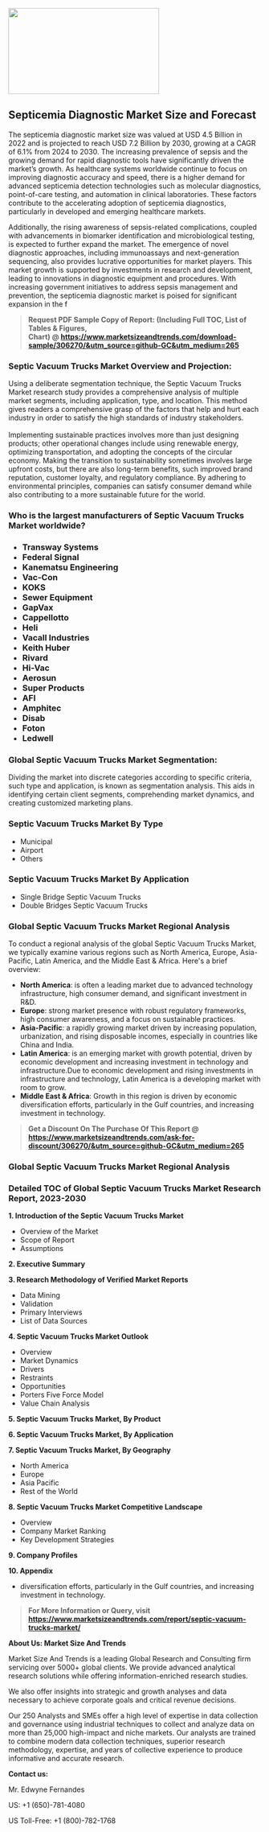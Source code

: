 <p><img class="alignnone size-medium wp-image-20088" src="https://ffe5etoiles.com/wp-content/uploads/2024/12/MST1-300x171.png" alt="" width="300" height="171" /></p><h2>Septicemia Diagnostic Market Size and Forecast</h2><p>The septicemia diagnostic market size was valued at USD 4.5 Billion in 2022 and is projected to reach USD 7.2 Billion by 2030, growing at a CAGR of 6.1% from 2024 to 2030. The increasing prevalence of sepsis and the growing demand for rapid diagnostic tools have significantly driven the market’s growth. As healthcare systems worldwide continue to focus on improving diagnostic accuracy and speed, there is a higher demand for advanced septicemia detection technologies such as molecular diagnostics, point-of-care testing, and automation in clinical laboratories. These factors contribute to the accelerating adoption of septicemia diagnostics, particularly in developed and emerging healthcare markets.</p><p>Additionally, the rising awareness of sepsis-related complications, coupled with advancements in biomarker identification and microbiological testing, is expected to further expand the market. The emergence of novel diagnostic approaches, including immunoassays and next-generation sequencing, also provides lucrative opportunities for market players. This market growth is supported by investments in research and development, leading to innovations in diagnostic equipment and procedures. With increasing government initiatives to address sepsis management and prevention, the septicemia diagnostic market is poised for significant expansion in the f</p><blockquote id="" class=""><strong>Request PDF Sample Copy of Report: (Including Full TOC, List of Tables &amp; Figures, Chart)&nbsp;@&nbsp;<strong><a href="https://www.marketsizeandtrends.com/download-sample/306270/&utm_source=github-GC&utm_medium=265" target="_blank">https://www.marketsizeandtrends.com/download-sample/306270/&utm_source=github-GC&utm_medium=265</a></strong></strong></blockquote><h3 id="" class="">Septic Vacuum Trucks Market&nbsp;Overview and Projection:</h3><p id="" class="">Using a deliberate segmentation technique, the Septic Vacuum Trucks Market research study provides a comprehensive analysis of multiple market segments, including application, type, and location. This method gives readers a comprehensive grasp of the factors that help and hurt each industry in order to satisfy the high standards of industry stakeholders. <br /> <br />Implementing sustainable practices involves more than just designing products; other operational changes include using renewable energy, optimizing transportation, and adopting the concepts of the circular economy. Making the transition to sustainability sometimes involves large upfront costs, but there are also long-term benefits, such improved brand reputation, customer loyalty, and regulatory compliance. By adhering to environmental principles, companies can satisfy consumer demand while also contributing to a more sustainable future for the world.</p><h3 id="" class="">Who is the largest manufacturers of&nbsp;Septic Vacuum Trucks Market worldwide?</h3><h3 class=""><p><ul><li>Transway Systems </li><li> Federal Signal </li><li> Kanematsu Engineering </li><li> Vac-Con </li><li> KOKS </li><li> Sewer Equipment </li><li> GapVax </li><li> Cappellotto </li><li> Heli </li><li> Vacall Industries </li><li> Keith Huber </li><li> Rivard </li><li> Hi-Vac </li><li> Aerosun </li><li> Super Products </li><li> AFI </li><li> Amphitec </li><li> Disab </li><li> Foton </li><li> Ledwell</li></ul></p></h3><h3 id="" class="">Global&nbsp;Septic Vacuum Trucks Market Segmentation:</h3><p id="" class="">Dividing the market into discrete categories according to specific criteria, such type and application, is known as segmentation analysis. This aids in identifying certain client segments, comprehending market dynamics, and creating customized marketing plans.</p><h3 id="" class="">Septic Vacuum Trucks Market&nbsp;By Type</h3><p><p><ul><li>Municipal</li><li> Airport</li><li> Others</p></li></ul></p></p><h3 id="" class="">Septic Vacuum Trucks Market&nbsp;By Application</h3><p class=""><p><ul><li>Single Bridge Septic Vacuum Trucks</li><li> Double Bridges Septic Vacuum Trucks</li></ul></p></p><h3 id="" class="">Global Septic Vacuum Trucks Market Regional Analysis</h3><p id="" class="">To conduct a regional analysis of the global Septic Vacuum Trucks Market, we typically examine various regions such as North America, Europe, Asia-Pacific, Latin America, and the Middle East &amp; Africa. Here's a brief overview:</p><ul><li><strong>North America</strong>: is often a leading market due to advanced technology infrastructure, high consumer demand, and significant investment in R&amp;D.</li><li><strong>Europe</strong>: strong market presence with robust regulatory frameworks, high consumer awareness, and a focus on sustainable practices.</li><li><strong>Asia-Pacific</strong>: a rapidly growing market driven by increasing population, urbanization, and rising disposable incomes, especially in countries like China and India.</li><li><strong>Latin America</strong>: is an emerging market with growth potential, driven by economic development and increasing investment in technology and infrastructure.Due to economic development and rising investments in infrastructure and technology, Latin America is a developing market with room to grow.</li><li><strong>Middle East &amp; Africa</strong>: Growth in this region is driven by economic diversification efforts, particularly in the Gulf countries, and increasing investment in technology.</li></ul><blockquote id="" class=""><strong>Get a Discount On The Purchase Of This Report @ <strong><a href="https://www.marketsizeandtrends.com/ask-for-discount/306270/&utm_source=github-GC&utm_medium=265" target="_blank">https://www.marketsizeandtrends.com/ask-for-discount/306270/&utm_source=github-GC&utm_medium=265</a></strong></strong></blockquote><h3 id="" class="">Global Septic Vacuum Trucks Market Regional Analysis</h3><h3 id="" class="">Detailed TOC of Global Septic Vacuum Trucks Market Research Report, 2023-2030</h3><p id="" class=""><strong>1. Introduction of the Septic Vacuum Trucks Market</strong></p><ul><li>Overview of the Market</li><li>Scope of Report</li><li>Assumptions</li></ul><p id="" class=""><strong>2. Executive Summary</strong></p><p id="" class=""><strong>3. Research Methodology of Verified Market Reports</strong></p><ul><li>Data Mining</li><li>Validation</li><li>Primary Interviews</li><li>List of Data Sources</li></ul><p id="" class=""><strong>4. Septic Vacuum Trucks Market Outlook</strong></p><ul><li>Overview</li><li>Market Dynamics</li><li>Drivers</li><li>Restraints</li><li>Opportunities</li><li>Porters Five Force Model</li><li>Value Chain Analysis</li></ul><p id="" class=""><strong>5. Septic Vacuum Trucks Market, By Product</strong></p><p id="" class=""><strong>6. Septic Vacuum Trucks Market, By Application</strong></p><p id="" class=""><strong>7. Septic Vacuum Trucks Market, By Geography</strong></p><ul><li>North America</li><li>Europe</li><li>Asia Pacific</li><li>Rest of the World</li></ul><p id="" class=""><strong>8. Septic Vacuum Trucks Market Competitive Landscape</strong></p><ul><li>Overview</li><li>Company Market Ranking</li><li>Key Development Strategies</li></ul><p id="" class=""><strong>9. Company Profiles</strong></p><p id="" class=""><strong>10. Appendix</strong></p><ul><li>diversification efforts, particularly in the Gulf countries, and increasing investment in technology.</li></ul><blockquote id="" class=""><strong>For More Information or Query, visit <strong><strong><a href="https://www.marketsizeandtrends.com/report/septic-vacuum-trucks-market/" target="_blank">https://www.marketsizeandtrends.com/report/septic-vacuum-trucks-market/</a></strong></strong></strong></blockquote><p id="" class=""><strong>About Us: Market Size And Trends</strong></p><p id="" class="">Market Size And Trends is a leading Global Research and Consulting firm servicing over 5000+ global clients. We provide advanced analytical research solutions while offering information-enriched research studies.</p><p id="" class="">We also offer insights into strategic and growth analyses and data necessary to achieve corporate goals and critical revenue decisions.</p><p id="" class="">Our 250 Analysts and SMEs offer a high level of expertise in data collection and governance using industrial techniques to collect and analyze data on more than 25,000 high-impact and niche markets. Our analysts are trained to combine modern data collection techniques, superior research methodology, expertise, and years of collective experience to produce informative and accurate research.</p><p id="" class=""><strong>Contact us:</strong></p><p id="" class="">Mr. Edwyne Fernandes</p><p id="" class="">US: +1 (650)-781-4080</p><p id="" class="">US Toll-Free: +1 (800)-782-1768</p>
